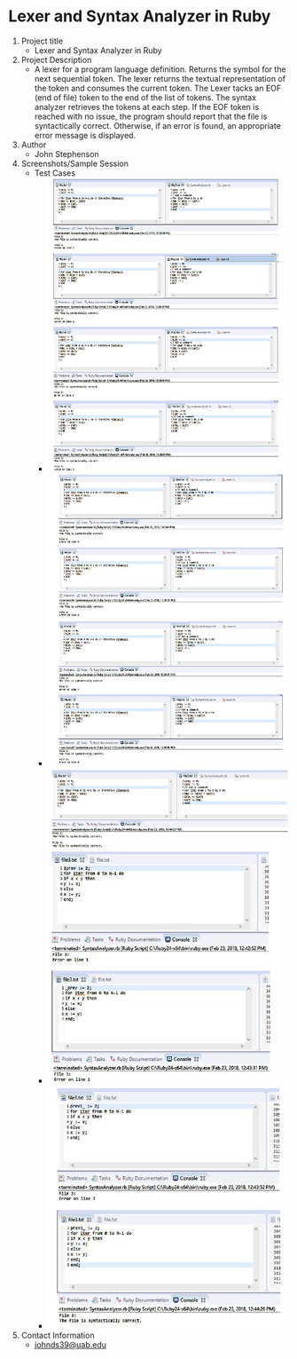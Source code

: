 # Lexer and Syntax Analyzer in Ruby
1. Project title
    * Lexer and Syntax Analyzer in Ruby
2. Project Description
    * A lexer for a program language definition. Returns the symbol for the next sequential token. The lexer returns the textual
representation of the token and consumes the current token. The Lexer tacks an
EOF (end of file) token to the end of the list of tokens. The syntax analyzer retrieves the tokens at each step. If the EOF
token is reached with no issue, the program should report that the file is syntactically correct. Otherwise,
if an error is found, an appropriate error message is displayed.
3. Author
    * John Stephenson
4. Screenshots/Sample Session
    * Test Cases
        * ![1](screenshots/1.png)   
        * ![2](screenshots/2.png)   
        * ![3](screenshots/3.png)   
        * ![4](screenshots/4.png)   
5. Contact Information
    * johnds39@uab.edu
